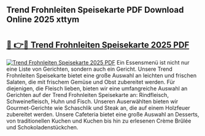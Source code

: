 ## Trend Frohnleiten Speisekarte PDF Download Online 2025 xttym

# <h2><a href="http://gcd9q1.nevu.top/?p=Trend+Frohnleiten+Speisekarte">🔗 👉🔴 Trend Frohnleiten Speisekarte 2025 PDF</a></h2>

[![Trend Frohnleiten Speisekarte 2025 PDF](https://i.imgur.com/dBaPXMq.png)](http://gcd9q1.nevu.top/?p=Trend+Frohnleiten+Speisekarte)
Ein Essensmenü ist nicht nur eine Liste von Gerichten, sondern auch ein Gericht. Unsere Trend Frohnleiten Speisekarte bietet eine große Auswahl an leichten und frischen Salaten, die mit frischem Gemüse und Obst zubereitet werden. Für diejenigen, die Fleisch lieben, bieten wir eine umfangreiche Auswahl an Gerichten auf der Trend Frohnleiten Speisekarte an: Rindfleisch, Schweinefleisch, Huhn und Fisch. Unseren Auserwählten bieten wir Gourmet-Gerichte wie Schaschlik und Steak an, die auf einem Holzfeuer zubereitet werden. Unsere Cafeteria bietet eine große Auswahl an Desserts, von traditionellen Kuchen und Kuchen bis hin zu erlesenen Crème Brûlée und Schokoladenstückchen.
